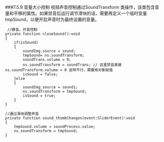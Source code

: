 ###7.5.9 音量大小控制
视频声音控制通过SoundTransform 类操作，该类包含音量和平移的属性。如果禁音后运行调节滑块的话，需要再定义一个临时变量tmpSound，以便开启声音时为最终设置的音量。


```
 //静音、开音控制
private function closeSound():void
{ 
    if(isSound)
    {
        soundImg.source = sound; 
        tmpSound= ns.soundTransform;
        soundTrans.volume = 0;
        ns.soundTransform = soundTrans; // 这里禁音直接ns.soundTransform.volume = 0 这样不行，需要用对象赋值
        isSound = false; 
    }else
    { 
        soundImg.source = sound1; 
        ns.soundTransform = tmpSound; 
        isSound = true; 
    } 
}
   
//通过滑块调整声音 
private function sound_thumbChanges(event:SliderEvent):void
{ 
    tmpSound.volume = soundProcess.value;
    ns.soundTransform = tmpSound; 
} 
```

